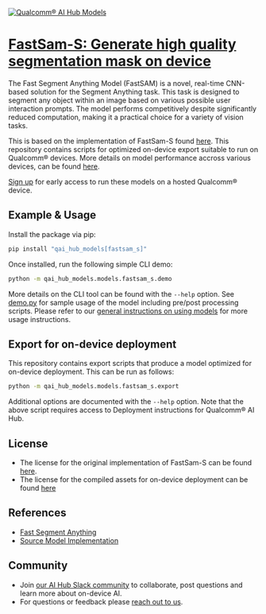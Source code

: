 [![Qualcomm® AI Hub Models](https://qaihub-public-assets.s3.us-west-2.amazonaws.com/qai-hub-models/quic-logo.jpg)](../../README.md)


# [FastSam-S: Generate high quality segmentation mask on device](https://aihub.qualcomm.com/models/fastsam_s)

The Fast Segment Anything Model (FastSAM) is a novel, real-time CNN-based solution for the Segment Anything task. This task is designed to segment any object within an image based on various possible user interaction prompts. The model performs competitively despite significantly reduced computation, making it a practical choice for a variety of vision tasks.

This is based on the implementation of FastSam-S found
[here](https://github.com/CASIA-IVA-Lab/FastSAM). This repository contains scripts for optimized on-device
export suitable to run on Qualcomm® devices. More details on model performance
accross various devices, can be found [here](https://aihub.qualcomm.com/models/fastsam_s).

[Sign up](https://myaccount.qualcomm.com/signup) for early access to run these models on
a hosted Qualcomm® device.




## Example & Usage

Install the package via pip:
```bash
pip install "qai_hub_models[fastsam_s]"
```


Once installed, run the following simple CLI demo:

```bash
python -m qai_hub_models.models.fastsam_s.demo
```
More details on the CLI tool can be found with the `--help` option. See
[demo.py](demo.py) for sample usage of the model including pre/post processing
scripts. Please refer to our [general instructions on using
models](../../../#getting-started) for more usage instructions.

## Export for on-device deployment

This repository contains export scripts that produce a model optimized for
on-device deployment. This can be run as follows:

```bash
python -m qai_hub_models.models.fastsam_s.export
```
Additional options are documented with the `--help` option. Note that the above
script requires access to Deployment instructions for Qualcomm® AI Hub.

## License
- The license for the original implementation of FastSam-S can be found
  [here](https://github.com/CASIA-IVA-Lab/FastSAM/blob/main/LICENSE).
- The license for the compiled assets for on-device deployment can be found [here](https://github.com/CASIA-IVA-Lab/FastSAM/blob/main/LICENSE)

## References
* [Fast Segment Anything](https://arxiv.org/abs/2306.12156)
* [Source Model Implementation](https://github.com/CASIA-IVA-Lab/FastSAM)

## Community
* Join [our AI Hub Slack community](https://qualcomm-ai-hub.slack.com/join/shared_invite/zt-2d5zsmas3-Sj0Q9TzslueCjS31eXG2UA#/shared-invite/email) to collaborate, post questions and learn more about on-device AI.
* For questions or feedback please [reach out to us](mailto:ai-hub-support@qti.qualcomm.com).


